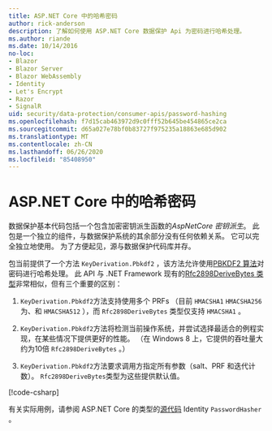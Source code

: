 ```yaml
---
title: ASP.NET Core 中的哈希密码
author: rick-anderson
description: 了解如何使用 ASP.NET Core 数据保护 Api 为密码进行哈希处理。
ms.author: riande
ms.date: 10/14/2016
no-loc:
- Blazor
- Blazor Server
- Blazor WebAssembly
- Identity
- Let's Encrypt
- Razor
- SignalR
uid: security/data-protection/consumer-apis/password-hashing
ms.openlocfilehash: f7d15cab463972d9c0fff52b645be454865ce2ca
ms.sourcegitcommit: d65a027e78bf0b83727f975235a18863e685d902
ms.translationtype: MT
ms.contentlocale: zh-CN
ms.lasthandoff: 06/26/2020
ms.locfileid: "85408950"
---
```

# <a name="hash-passwords-in-aspnet-core"></a>ASP.NET Core 中的哈希密码

数据保护基本代码包括一个包含加密密钥派生函数的*AspNetCore 密钥派生*。 此包是一个独立的组件，与数据保护系统的其余部分没有任何依赖关系。 它可以完全独立地使用。 为了方便起见，源与数据保护代码库并存。

包当前提供了一个方法 `KeyDerivation.Pbkdf2` ，该方法允许使用[PBKDF2 算法](https://tools.ietf.org/html/rfc2898#section-5.2)对密码进行哈希处理。 此 API 与 .NET Framework 现有的[Rfc2898DeriveBytes 类型](/dotnet/api/system.security.cryptography.rfc2898derivebytes)非常相似，但有三个重要的区别：

1. `KeyDerivation.Pbkdf2`方法支持使用多个 PRFs （目前 `HMACSHA1` `HMACSHA256` 为、和 `HMACSHA512` ），而 `Rfc2898DeriveBytes` 类型仅支持 `HMACSHA1` 。

2. `KeyDerivation.Pbkdf2`方法将检测当前操作系统，并尝试选择最适合的例程实现，在某些情况下提供更好的性能。 （在 Windows 8 上，它提供的吞吐量大约为10倍 `Rfc2898DeriveBytes` 。）

3. `KeyDerivation.Pbkdf2`方法要求调用方指定所有参数（salt、PRF 和迭代计数）。 `Rfc2898DeriveBytes`类型为这些提供默认值。

[!code-csharp[](password-hashing/samples/passwordhasher.cs)]

有关实际用例，请参阅 ASP.NET Core 的类型的[源代码](https://github.com/dotnet/AspNetCore/blob/master/src/Identity/Extensions.Core/src/PasswordHasher.cs) Identity `PasswordHasher` 。
